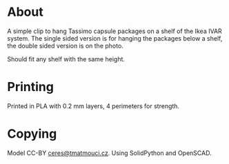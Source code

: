 # About

A simple clip to hang Tassimo capsule packages on a shelf of the Ikea IVAR system.
The single sided version is for hanging the packages below a shelf,
the double sided version is on the photo.

Should fit any shelf with the same height.

# Printing

Printed in PLA with 0.2 mm layers, 4 perimeters for strength.

# Copying

Model CC-BY ceres@tmatmouci.cz.
Using SolidPython and OpenSCAD.
